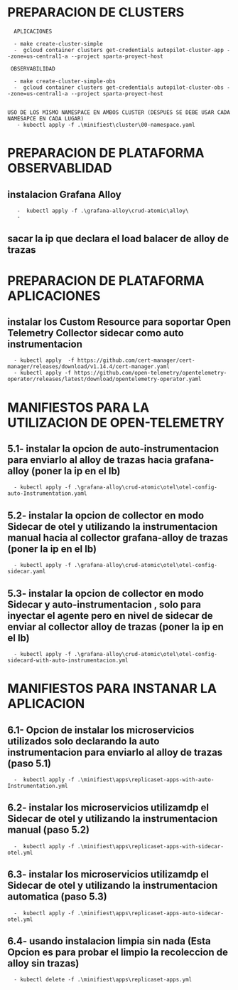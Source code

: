 

# PREPARACION DE CLUSTERS


````
  APLICACIONES

  - make create-cluster-simple 
  -  gcloud container clusters get-credentials autopilot-cluster-app --zone=us-central1-a --project sparta-proyect-host 
 
 OBSERVABILIDAD

  - make create-cluster-simple-obs 
  -  gcloud container clusters get-credentials autopilot-cluster-obs --zone=us-central1-a --project sparta-proyect-host 
 
```` 
````
USO DE LOS MISMO NAMESPACE EN AMBOS CLUSTER (DESPUES SE DEBE USAR CADA NAMESAPCE EN CADA LUGAR)
   - kubectl apply -f .\minifiest\cluster\00-namespace.yaml
````


# PREPARACION DE PLATAFORMA OBSERVABLIDAD


##  instalacion Grafana Alloy

````
   -  kubectl apply -f .\grafana-alloy\crud-atomic\alloy\
   -  
````

## sacar la ip que declara el load balacer de alloy de trazas

# PREPARACION DE PLATAFORMA APLICACIONES


##  instalar los Custom Resource para soportar Open Telemetry Collector sidecar como auto instrumentacion

````
  - kubectl apply  -f https://github.com/cert-manager/cert-manager/releases/download/v1.14.4/cert-manager.yaml
  - kubectl apply -f https://github.com/open-telemetry/opentelemetry-operator/releases/latest/download/opentelemetry-operator.yaml
````

# MANIFIESTOS PARA LA UTILIZACION DE OPEN-TELEMETRY

## 5.1- instalar la opcion de auto-instrumentacion para enviarlo al alloy de trazas hacia grafana-alloy (poner la ip en el lb)

````
  - kubectl apply -f .\grafana-alloy\crud-atomic\otel\otel-config-auto-Instrumentation.yaml
````

## 5.2- instalar la opcion de collector en modo Sidecar de otel y utilizando la instrumentacion manual hacia al collector grafana-alloy de trazas (poner la ip en el lb)

````
  - kubectl apply -f .\grafana-alloy\crud-atomic\otel\otel-config-sidecar.yaml
````

## 5.3- instalar la opcion de collector en modo Sidecar y auto-instrumentacion , solo para inyectar el agente pero en nivel de sidecar de enviar al collector alloy de trazas (poner la ip en el lb) 

````
  - kubectl apply -f .\grafana-alloy\crud-atomic\otel\otel-config-sidecard-with-auto-instrumentacion.yml
````

# MANIFIESTOS PARA INSTANAR LA APLICACION

## 6.1- Opcion de instalar los microservicios utilizados solo declarando la auto instrumentacion para enviarlo al alloy de trazas (paso 5.1)
````
  -  kubectl apply -f .\minifiest\apps\replicaset-apps-with-auto-Instrumentation.yml 

````
## 6.2- instalar los microservicios utilizamdp el Sidecar de otel y utilizando la instrumentacion manual (paso 5.2)
````
  -  kubectl apply -f .\minifiest\apps\replicaset-apps-with-sidecar-otel.yml 

````
## 6.3- instalar los microservicios utilizamdp el Sidecar de otel y utilizando la instrumentacion automatica (paso 5.3)
````
  -  kubectl apply -f .\minifiest\apps\replicaset-apps-auto-sidecar-otel.yml 

````
## 6.4- usando instalacion limpia sin nada  (Esta Opcion es para probar el limpio la recoleccion de alloy sin trazas) 
````
  - kubectl delete -f .\minifiest\apps\replicaset-apps.yml 

```` 
